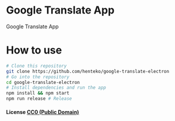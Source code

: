 # Google Translate App

Google Translate App

# How to use

```bash
# Clone this repository
git clone https://github.com/henteko/google-translate-electron
# Go into the repository
cd google-translate-electron
# Install dependencies and run the app
npm install && npm start
npm run release # Release
```

#### License [CC0 (Public Domain)](LICENSE.md)
